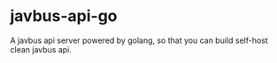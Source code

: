 # javbus-api-go
A javbus api server powered by golang, so that you can build self-host clean javbus api.
